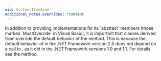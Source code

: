 ```yaml
---
uid: System.TimeZone
additional_notes.overrides: *content
---
```


<p>In addition to providing implementations for its `abstract` members (those marked `MustOverride` in Visual Basic), it is important that classes derived from <xref href="System.TimeZone"></xref> override the default behavior of the <xref href="System.TimeZone.ToLocalTime(System.DateTime)"></xref> method. This is because the default behavior of <xref href="System.TimeZone.ToLocalTime(System.DateTime)"></xref> in the .NET Framework version 2.0 does not depend on a call to <xref href="System.TimeZone.GetUtcOffset(System.DateTime)"></xref>, as it did in the .NET Framework versions 1.0 and 1.1.  For details, see the <xref href="System.TimeZone.ToLocalTime(System.DateTime)"></xref> method.</p>


